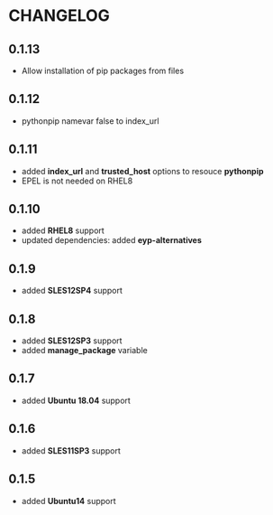 # CHANGELOG

## 0.1.13

* Allow installation of  pip packages from files

## 0.1.12

* pythonpip namevar false to index_url

## 0.1.11

* added **index_url** and **trusted_host** options to resouce **pythonpip**
* EPEL is not needed on RHEL8

## 0.1.10

* added **RHEL8** support
* updated dependencies: added **eyp-alternatives**

## 0.1.9

* added **SLES12SP4** support

## 0.1.8

* added **SLES12SP3** support
* added **manage_package** variable

## 0.1.7

* added **Ubuntu 18.04** support

## 0.1.6

* added **SLES11SP3** support

## 0.1.5

* added **Ubuntu14** support
